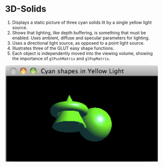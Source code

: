 # 3D-Solids

1) Displays a static picture of three cyan solids lit by a single yellow light source.
2) Shows that lighting, like depth buffering, is something that must be enabled.
Uses ambient, diffuse and specular parameters for lighting.
3) Uses a directional light source, as opposed to a point light source.
4) Illustrates three of the GLUT easy shape functions.
5) Each object is independently moved into the viewing volume, showing the importance of ```glPushMatrix``` and ```glPopMatrix```.

![3d-solids](https://github.com/YashGupta018/3D-Solids/blob/main/3d-solids.png)
